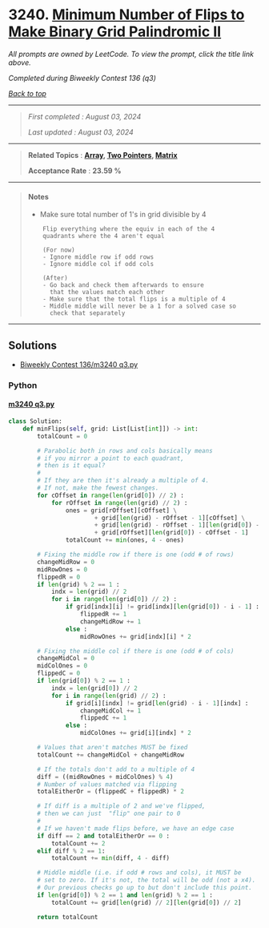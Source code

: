 # 3240. [Minimum Number of Flips to Make Binary Grid Palindromic II](<https://leetcode.com/problems/minimum-number-of-flips-to-make-binary-grid-palindromic-ii>)

*All prompts are owned by LeetCode. To view the prompt, click the title link above.*

*Completed during Biweekly Contest 136 (q3)*

*[Back to top](<../README.md>)*

------

> *First completed : August 03, 2024*
>
> *Last updated : August 03, 2024*

------

> **Related Topics** : **[Array](<by_topic/Array.md>), [Two Pointers](<by_topic/Two Pointers.md>), [Matrix](<by_topic/Matrix.md>)**
>
> **Acceptance Rate** : **23.59 %**

------

> #### Notes
> - Make sure total number of 1's in grid divisible by 4
> 
> ```
>     Flip everything where the equiv in each of the 4
>     quadrants where the 4 aren't equal
> 
>     (For now)
>     - Ignore middle row if odd rows
>     - Ignore middle col if odd cols
> 
>     (After)
>     - Go back and check them afterwards to ensure
>       that the values match each other
>     - Make sure that the total flips is a multiple of 4
>     - Middle middle will never be a 1 for a solved case so
>       check that separately
> ```

------

## Solutions

- [Biweekly Contest 136/m3240 q3.py](<../my-submissions/Biweekly Contest 136/m3240 q3.py>)
### Python
#### [m3240 q3.py](<../my-submissions/Biweekly Contest 136/m3240 q3.py>)
```Python
class Solution: 
    def minFlips(self, grid: List[List[int]]) -> int:
        totalCount = 0

        # Parabolic both in rows and cols basically means
        # if you mirror a point to each quadrant,
        # then is it equal?
        #
        # If they are then it's already a multiple of 4.
        # If not, make the fewest changes.
        for cOffset in range(len(grid[0]) // 2) :
            for rOffset in range(len(grid) // 2) :
                ones = grid[rOffset][cOffset] \
                        + grid[len(grid) - rOffset - 1][cOffset] \
                        + grid[len(grid) - rOffset - 1][len(grid[0]) - cOffset - 1] \
                        + grid[rOffset][len(grid[0]) - cOffset - 1]
                totalCount += min(ones, 4 - ones)

        # Fixing the middle row if there is one (odd # of rows)
        changeMidRow = 0
        midRowOnes = 0
        flippedR = 0
        if len(grid) % 2 == 1 :
            indx = len(grid) // 2
            for i in range(len(grid[0]) // 2) :
                if grid[indx][i] != grid[indx][len(grid[0]) - i - 1] :
                    flippedR += 1
                    changeMidRow += 1
                else :
                    midRowOnes += grid[indx][i] * 2

        # Fixing the middle col if there is one (odd # of cols)
        changeMidCol = 0
        midColOnes = 0
        flippedC = 0
        if len(grid[0]) % 2 == 1 :
            indx = len(grid[0]) // 2
            for i in range(len(grid) // 2) :
                if grid[i][indx] != grid[len(grid) - i - 1][indx] :
                    changeMidCol += 1
                    flippedC += 1
                else :
                    midColOnes += grid[i][indx] * 2

        # Values that aren't matches MUST be fixed
        totalCount += changeMidCol + changeMidRow

        # If the totals don't add to a multiple of 4
        diff = ((midRowOnes + midColOnes) % 4)
        # Number of values matched via flipping
        totalEitherOr = (flippedC + flippedR) * 2

        # If diff is a multiple of 2 and we've flipped,
        # then we can just  "flip" one pair to 0
        #
        # If we haven't made flips before, we have an edge case
        if diff == 2 and totalEitherOr == 0 :
            totalCount += 2
        elif diff % 2 == 1:
            totalCount += min(diff, 4 - diff)

        # Middle middle (i.e. if odd # rows and cols), it MUST be
        # set to zero. If it's not, the total will be odd (not a x4).
        # Our previous checks go up to but don't include this point.
        if len(grid[0]) % 2 == 1 and len(grid) % 2 == 1 :
            totalCount += grid[len(grid) // 2][len(grid[0]) // 2]

        return totalCount

```

